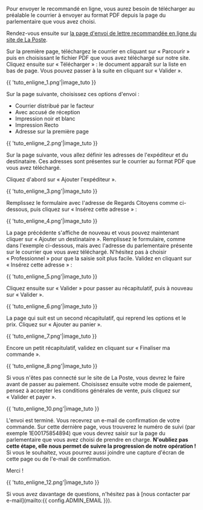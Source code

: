 Pour envoyer le recommandé en ligne, vous aurez besoin de télécharger au préalable le courrier à envoyer au format PDF depuis la page du parlementaire que vous avez choisi.

Rendez-vous ensuite sur [la page d'envoi de lettre recommandée en ligne du site de La Poste](https://boutique.laposte.fr/envoi-de-courrier-en-ligne/lettre-recommandee-en-ligne/telecharger-document).

Sur la première page, téléchargez le courrier en cliquant sur « Parcourir » puis en choisissant le fichier PDF que vous avez téléchargé sur notre site.  Cliquez ensuite sur « Télécharger » : le document apparaît sur la liste en bas de page.  Vous pouvez passer à la suite en cliquant sur « Valider ».

{{ 'tuto_enligne_1.png'|image_tuto }}

Sur la page suivante, choisissez ces options d'envoi :

* Courrier distribué par le facteur
* Avec accusé de réception
* Impression noir et blanc
* Impression Recto
* Adresse sur la première page

{{ 'tuto_enligne_2.png'|image_tuto }}

Sur la page suivante, vous allez définir les adresses de l'expéditeur et du destinataire.  Ces adresses sont présentes sur le courrier au format PDF que vous avez téléchargé.

Cliquez d'abord sur « Ajouter l'expéditeur ».

{{ 'tuto_enligne_3.png'|image_tuto }}

Remplissez le formulaire avec l'adresse de Regards Citoyens comme ci-dessous, puis cliquez sur « Insérez cette adresse » :

{{ 'tuto_enligne_4.png'|image_tuto }}

La page précédente s'affiche de nouveau et vous pouvez maintenant cliquer sur « Ajouter un destinataire ».  Remplissez le formulaire, comme dans l'exemple ci-dessous, mais avec l'adresse du parlementaire présente sur le courrier que vous avez téléchargé.  N'hésitez pas à choisir « Professionnel » pour que la saisie soit plus facile.  Validez en cliquant sur « Insérez cette adresse » :

{{ 'tuto_enligne_5.png'|image_tuto }}

Cliquez ensuite sur « Valider » pour passer au récapitulatif, puis à nouveau sur « Valider ».

{{ 'tuto_enligne_6.png'|image_tuto }}

La page qui suit est un second récapitulatif, qui reprend les options et le prix.  Cliquez sur « Ajouter au panier ».

{{ 'tuto_enligne_7.png'|image_tuto }}

Encore un petit récapitulatif, validez en cliquant sur « Finaliser ma commande ».

{{ 'tuto_enligne_8.png'|image_tuto }}

Si vous n'êtes pas connecté sur le site de La Poste, vous devrez le faire avant de passer au paiement.  Choisissez ensuite votre mode de paiement, pensez à accepter les conditions générales de vente, puis cliquez sur « Valider et payer ».

{{ 'tuto_enligne_10.png'|image_tuto }}

L'envoi est terminé.  Vous recevrez un e-mail de confirmation de votre commande.  Sur cette dernière page, vous trouverez le numéro de suivi (par exemple 1E00175854894) que vous devrez saisir sur la page du parlementaire que vous avez choisi de prendre en charge.  **N'oubliez pas cette étape, elle nous permet de suivre la progression de notre opération !** Si vous le souhaitez, vous pourrez aussi joindre une capture d'écran de cette page ou de l'e-mail de confirmation.

Merci !

{{ 'tuto_enligne_12.png'|image_tuto }}

Si vous avez davantage de questions, n'hésitez pas à [nous contacter par e-mail](mailto:{{ config.ADMIN_EMAIL }}).
